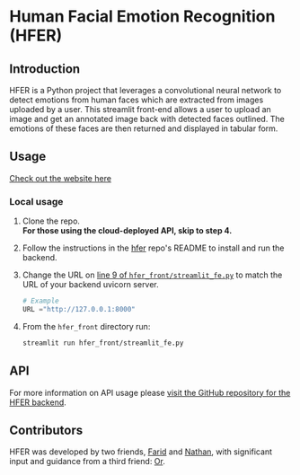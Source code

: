 # Human Facial Emotion Recognition (HFER)

## Introduction
HFER is a Python project that leverages a convolutional neural network to detect emotions from human faces which are extracted from images uploaded by a user. This streamlit front-end allows a user to upload an image and get an annotated image back with detected faces outlined. The emotions of these faces are then returned and displayed in tabular form.

## Usage

[Check out the website here](https://hfer-farid-nathan.streamlit.app)
### Local usage
1. Clone the repo.  
   **For those using the cloud-deployed API, skip to step 4.**
2. Follow the instructions in the [hfer](https://github.com/facial-emotion-recognition-service/hfer) repo's README to install and run the backend.
3. Change the URL on [line 9 of  `hfer_front/streamlit_fe.py`](https://github.com/facial-emotion-recognition-service/hfer_front/blob/1b5caf049802bfdb87bf5f439ad67a9f5420cc22/hfer_front/streamlit_fe.py#L9) to match the URL of your backend uvicorn server.
    ``` python
    # Example
    URL ="http://127.0.0.1:8000"
    ```

4. From the `hfer_front` directory run:
   ``` bash
   streamlit run hfer_front/streamlit_fe.py
   ```

## API
For more information on API usage please [visit the GitHub repository for the HFER backend](https://github.com/facial-emotion-recognition-service/hfer).


## Contributors
HFER was developed by two friends, [Farid](https://github.com/artificialfintelligence) and [Nathan](https://github.com/nihonlanguageprocessing), with significant input and guidance from a third friend: [Or](https://github.com/orbartal).
